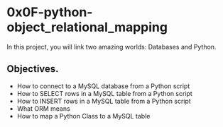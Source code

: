 # 0x0F-python-object_relational_mapping
In this project, you will link two amazing worlds: Databases and Python.

## Objectives.
* How to connect to a MySQL database from a Python script
* How to SELECT rows in a MySQL table from a Python script
* How to INSERT rows in a MySQL table from a Python script
* What ORM means
* How to map a Python Class to a MySQL table